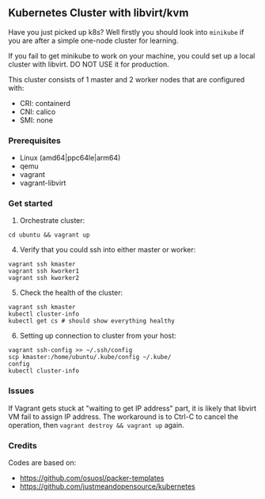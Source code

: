 ## Kubernetes Cluster with libvirt/kvm

Have you just picked up k8s? Well firstly you should look into `minikube` if you
are after a simple one-node cluster for learning.

If you fail to get minikube to work on your machine, you could set up a local
cluster with libvirt. DO NOT USE it for production.

This cluster consists of 1 master and 2 worker nodes that are configured with:

* CRI: containerd
* CNI: calico
* SMI: none

### Prerequisites

* Linux (amd64|ppc64le|arm64)
* qemu
* vagrant
* vagrant-libvirt

### Get started

1. Orchestrate cluster:

```
cd ubuntu && vagrant up
```

4. Verify that you could ssh into either master or worker:

```
vagrant ssh kmaster
vagrant ssh kworker1
vagrant ssh kworker2
```

5. Check the health of the cluster:

```
vagrant ssh kmaster
kubectl cluster-info
kubectl get cs # should show everything healthy
```

6. Setting up connection to cluster from your host:

```
vagrant ssh-config >> ~/.ssh/config
scp kmaster:/home/ubuntu/.kube/config ~/.kube/
config
kubectl cluster-info
```

### Issues

If Vagrant gets stuck at "waiting to get IP address" part, it is likely that libvirt VM fail to assign IP address.
The workaround is to Ctrl-C to cancel the operation, then `vagrant destroy && vagrant up` again. 

### Credits

Codes are based on:

* https://github.com/osuosl/packer-templates
* https://github.com/justmeandopensource/kubernetes
